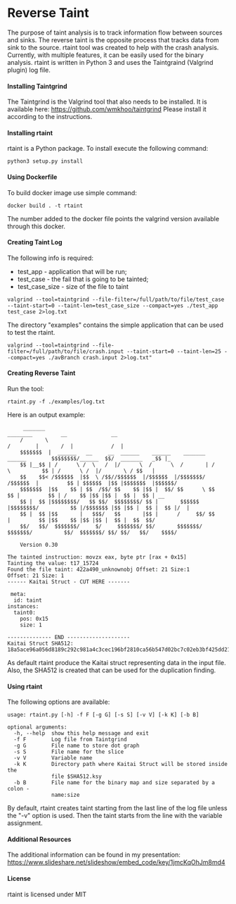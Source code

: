 # Reverse Taint
The purpose of taint analysis is to track information flow between sources and sinks. The reverse taint is the opposite 
process that tracks data from sink to the source.
rtaint tool was created to help with the crash analysis. Currently, with multiple features, it can be easily 
used for the binary analysis.
rtaint is written in Python 3 and uses the Taintgraind (Valgrind plugin) log file.

#### Installing Taintgrind
The Taintgrind is the Valgrind tool that also needs to be installed. 
It is available here: https://github.com/wmkhoo/taintgrind
Please install it according to the instructions.

#### Installing rtaint
rtaint is a Python package. To install execute the following command:
```
python3 setup.py install
```
#### Using Dockerfile
To build docker image use simple command:
```
docker build . -t rtaint
```
The number added to the docker file points the valgrind version available through this docker.

#### Creating Taint Log
The following info is required:
 - test_app - application that will be run;
 - test_case - the fail that is going to be tainted;
 - test_case_size - size of the file to taint

```
valgrind --tool=taintgrind --file-filter=/full/path/to/file/test_case --taint-start=0 --taint-len=test_case_size --compact=yes ./test_app test_case 2>log.txt
```
The directory "examples" contains the simple application that can be used to test the rtaint.
```
valgrind --tool=taintgrind --file-filter=/full/path/to/file/crash.input --taint-start=0 --taint-len=25 --compact=yes ./avBranch crash.input 2>log.txt"
```

#### Creating Reverse Taint
Run the tool:
```
rtaint.py -f ./examples/log.txt
```

Here is an output example:
```
     _______                                                                     ________         __              __     
    /       \                                                                   /        |       /  |            /  |    
    $$$$$$$  |  ______   __     __  ______    ______    _______   ______        $$$$$$$$/______  $$/  _______   _$$ |_   
    $$ |__$$ | /      \ /  \   /  |/      \  /      \  /       | /      \          $$ | /      \ /  |/       \ / $$   |  
    $$    $$< /$$$$$$  |$$  \ /$$//$$$$$$  |/$$$$$$  |/$$$$$$$/ /$$$$$$  |         $$ | $$$$$$  |$$ |$$$$$$$  |$$$$$$/   
    $$$$$$$  |$$    $$ | $$  /$$/ $$    $$ |$$ |  $$/ $$      \ $$    $$ |         $$ | /    $$ |$$ |$$ |  $$ |  $$ | __ 
    $$ |  $$ |$$$$$$$$/   $$ $$/  $$$$$$$$/ $$ |       $$$$$$  |$$$$$$$$/          $$ |/$$$$$$$ |$$ |$$ |  $$ |  $$ |/  |
    $$ |  $$ |$$       |   $$$/   $$       |$$ |      /     $$/ $$       |         $$ |$$    $$ |$$ |$$ |  $$ |  $$  $$/ 
    $$/   $$/  $$$$$$$/     $/     $$$$$$$/ $$/       $$$$$$$/   $$$$$$$/          $$/  $$$$$$$/ $$/ $$/   $$/    $$$$/  
   
    Version 0.30    
    
The tainted instruction: movzx eax, byte ptr [rax + 0x15]
Tainting the value: t17_15724
Found the file taint: 422a490_unknownobj Offset: 21 Size:1
Offset: 21 Size: 1
------ Kaitai Struct - CUT HERE -------

 meta:
  id: taint
instances:
  taint0:
    pos: 0x15
    size: 1

-------------- END --------------------
Kaitai Struct SHA512: 18a5ace96a056d8189c292c981a4c3cec196bf2810ca56b547d02bc7c02eb3bf425dd21445dc98ef25649d6c91aed1699507410d17043b76c734b7f911f427af

```
As default rtaint produce the Kaitai struct representing data in the input file. 
Also, the SHA512 is created that can be used for the duplication finding.

#### Using rtaint

The following options are available:
```
usage: rtaint.py [-h] -f F [-g G] [-s S] [-v V] [-k K] [-b B]

optional arguments:
  -h, --help  show this help message and exit
  -f F        Log file from Taintgrind
  -g G        File name to store dot graph
  -s S        File name for the slice
  -v V        Variable name
  -k K        Directory path where Kaitai Struct will be stored inside the
              file $SHA512.ksy
  -b B        File name for the binary map and size separated by a colon -
              name:size
```
By default, rtaint creates taint starting from the last line of the log file unless the "-v" option
is used. Then the taint starts from the line with the variable assignment.

#### Additional Resources
The additional information can be found in my presentation:
https://www.slideshare.net/slideshow/embed_code/key/1jmcKqOhJm8md4

#### License
rtaint is licensed under MIT

